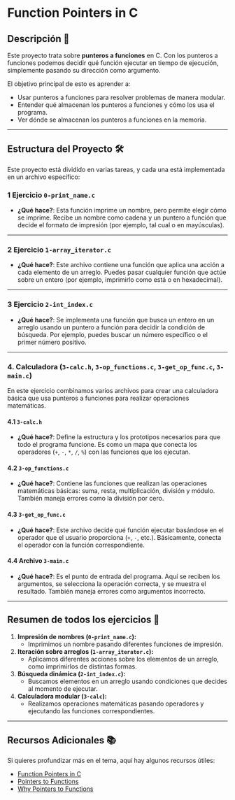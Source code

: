 # Function Pointers in C

## Descripción 📖

Este proyecto trata sobre **punteros a funciones** en C. Con los punteros a funciones podemos decidir qué función ejecutar en tiempo de ejecución, simplemente pasando su dirección como argumento.

El objetivo principal de esto es aprender a:
- Usar punteros a funciones para resolver problemas de manera modular.
- Entender qué almacenan los punteros a funciones y cómo los usa el programa.
- Ver dónde se almacenan los punteros a funciones en la memoria.

---

## Estructura del Proyecto 🛠️

Este proyecto está dividido en varias tareas, y cada una está implementada en un archivo específico:

### **1 Ejercicio `0-print_name.c`**
- **¿Qué hace?**:
  Esta función imprime un nombre, pero permite elegir cómo se imprime. Recibe un nombre como cadena y un puntero a función que decide el formato de impresión (por ejemplo, tal cual o en mayúsculas).

---

### **2 Ejercicio `1-array_iterator.c`**
- **¿Qué hace?**:
  Este archivo contiene una función que aplica una acción a cada elemento de un arreglo. Puedes pasar cualquier función que actúe sobre un entero (por ejemplo, imprimirlo como está o en hexadecimal).

---

### **3 Ejercicio `2-int_index.c`**
- **¿Qué hace?**:
  Se implementa una función que busca un entero en un arreglo usando un puntero a función para decidir la condición de búsqueda. Por ejemplo, puedes buscar un número específico o el primer número positivo.

---

### **4. Calculadora (`3-calc.h`, `3-op_functions.c`, `3-get_op_func.c`, `3-main.c`)**
En este ejercicio combinamos varios archivos para crear una calculadora básica que usa punteros a funciones para realizar operaciones matemáticas.

#### **4.1 `3-calc.h`**
- **¿Qué hace?**:
  Define la estructura y los prototipos necesarios para que todo el programa funcione. Es como un mapa que conecta los operadores (`+`, `-`, `*`, `/`, `%`) con las funciones que los ejecutan.

#### **4.2 `3-op_functions.c`**
- **¿Qué hace?**:
  Contiene las funciones que realizan las operaciones matemáticas básicas: suma, resta, multiplicación, división y módulo. También maneja errores como la división por cero.

#### **4.3 `3-get_op_func.c`**
- **¿Qué hace?**:
  Este archivo decide qué función ejecutar basándose en el operador que el usuario proporciona (`+`, `-`, etc.). Básicamente, conecta el operador con la función correspondiente.

#### **4.4 Archivo `3-main.c`**
- **¿Qué hace?**:
  Es el punto de entrada del programa. Aquí se reciben los argumentos, se selecciona la operación correcta, y se muestra el resultado. También maneja errores como argumentos incorrecto.

---

## Resumen de todos los ejercicios 🤔

1. **Impresión de nombres (`0-print_name.c`):**
   - Imprimimos un nombre pasando diferentes funciones de impresión.
2. **Iteración sobre arreglos (`1-array_iterator.c`):**
   - Aplicamos diferentes acciones sobre los elementos de un arreglo, como imprimirlos de distintas formas.
3. **Búsqueda dinámica (`2-int_index.c`):**
   - Buscamos elementos en un arreglo usando condiciones que decides al momento de ejecutar.
4. **Calculadora modular (`3-calc`):**
   - Realizamos  operaciones matemáticas pasando operadores y ejecutando las funciones correspondientes.

---


## Recursos Adicionales 📚

Si quieres profundizar más en el tema, aquí hay algunos recursos útiles:
- [Function Pointers in C](https://www.geeksforgeeks.org/function-pointer-in-c/)
- [Pointers to Functions](https://www.tutorialspoint.com/cprogramming/c_function_pointer.htm)
- [Why Pointers to Functions](https://stackoverflow.com/questions/840501/how-do-function-pointers-in-c-work)
